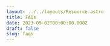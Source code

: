 ```yaml
---
layout: ../../layouts/Resource.astro
title: FAQs
date: 2023-09-02T00:00:00.000Z
draft: false
slug: faqs
---
```

